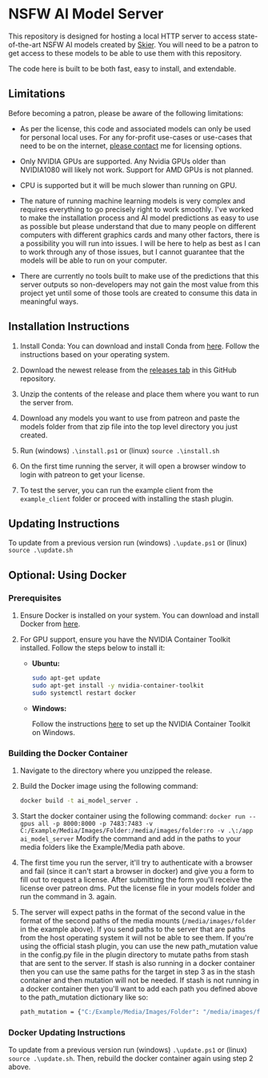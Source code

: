 # NSFW AI Model Server

This repository is designed for hosting a local HTTP server to access state-of-the-art NSFW AI models created by [Skier](https://www.patreon.com/Skier). You will need to be a patron to get access to these models to be able to use them with this repository.

The code here is built to be both fast, easy to install, and extendable.

## Limitations

Before becoming a patron, please be aware of the following limitations:

- As per the license, this code and associated models can only be used for personal local uses. For any for-profit use-cases or use-cases that need to be on the internet, [please contact](https://discord.gg/EvYbZBf) me for licensing options.

- Only NVIDIA GPUs are supported. Any Nvidia GPUs older than NVIDIA1080 will likely not work. Support for AMD GPUs is not planned.

- CPU is supported but it will be much slower than running on GPU.

- The nature of running machine learning models is very complex and requires everything to go precisely right to work smoothly. I've worked to make the installation process and AI model predictions as easy to use as possible but please understand that due to many people on different computers with different graphics cards and many other factors, there is a possibility you will run into issues. I will be here to help as best as I can to work through any of those issues, but I cannot guarantee that the models will be able to run on your computer.

- There are currently no tools built to make use of the predictions that this server outputs so non-developers may not gain the most value from this project yet until some of those tools are created to consume this data in meaningful ways.

## Installation Instructions

1. Install Conda: You can download and install Conda from [here](https://docs.conda.io/projects/conda/en/latest/user-guide/install/index.html). Follow the instructions based on your operating system.

2. Download the newest release from the [releases tab](https://github.com/skier233/nsfw_ai_model_server/releases) in this GitHub repository.

3. Unzip the contents of the release and place them where you want to run the server from.

4. Download any models you want to use from patreon and paste the models folder from that zip file into the top level directory you just created.

5. Run (windows) `.\install.ps1` or (linux) `source .\install.sh`
   
6. On the first time running the server, it will open a browser window to login with patreon to get your license.

7. To test the server, you can run the example client from the `example_client` folder or proceed with installing the stash plugin.

## Updating Instructions

To update from a previous version run (windows) `.\update.ps1` or (linux) `source .\update.sh`

## Optional: Using Docker

### Prerequisites

1. Ensure Docker is installed on your system. You can download and install Docker from [here](https://docs.docker.com/get-docker/).

2. For GPU support, ensure you have the NVIDIA Container Toolkit installed. Follow the steps below to install it:

   - **Ubuntu:**

     ```sh
     sudo apt-get update
     sudo apt-get install -y nvidia-container-toolkit
     sudo systemctl restart docker
     ```

   - **Windows:**

     Follow the instructions [here](https://docs.nvidia.com/datacenter/cloud-native/container-toolkit/install-guide.html) to set up the NVIDIA Container Toolkit on Windows.

### Building the Docker Container

1. Navigate to the directory where you unzipped the release.

2. Build the Docker image using the following command:

   ```sh
   docker build -t ai_model_server .
3. Start the docker container using the following command: `docker run --gpus all -p 8000:8000 -p 7483:7483 -v C:/Example/Media/Images/Folder:/media/images/folder:ro -v .\:/app ai_model_server`
      Modify the command and add in the paths to your media folders like the Example/Media path above.
5. The first time you run the server, it'll try to authenticate with a browser and fail (since it can't start a browser in docker) and give you a form to fill out to request a license.
      After submitting the form you'll receive the license over patreon dms. Put the license file in your models folder and run the command in 3. again.
6. The server will expect paths in the format of the second value in the format of the second paths of the media mounts (`/media/images/folder` in the example above). If you send paths to the server that are paths from the host operating system it will not be able to see them. If you're using the official stash plugin, you can use the new path_mutation value in the config.py file in the plugin directory to mutate paths from stash that are sent to the server. If stash is also running in a docker container then you can use the same paths for the target in step 3 as in the stash container and then mutation will not be needed. If stash is not running in a docker container then you'll want to add each path you defined above to the path_mutation dictionary like so:
   ```sh
   path_mutation = {"C:/Example/Media/Images/Folder": "/media/images/folder", "C:/Example/Media/Images/Folder2", "/media/images/folder2"}
   ```
 
### Docker Updating Instructions
To update from a previous version run (windows) `.\update.ps1` or (linux) `source .\update.sh`.
Then, rebuild the docker container again using step 2 above.

